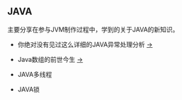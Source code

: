 ## JAVA
主要分享在参与JVM制作过程中，学到的关于JAVA的新知识。

* 你绝对没有见过这么详细的JAVA异常处理分析 [->](Exception.md)

* Java数组的前世今生 [->](Shuzu.md)

* JAVA多线程

* JAVA锁
